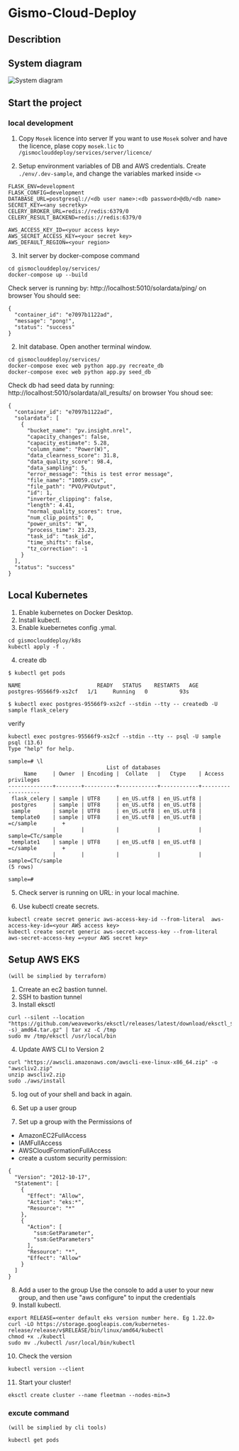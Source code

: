 # Gismo-Cloud-Deploy
## Describtion
## System diagram
![System diagram](./Solar-data-tools-AWS.png)

## Start the project

### local development

1. Copy `Mosek` licence into server
If you want to use `Mosek` solver and have the licence, plase copy `mosek.lic` to `/gismoclouddeploy/services/server/licence/`

2. Setup environment variables of DB and AWS credentials. Create `./env/.dev-sample`, and change the variables marked inside `<>`

~~~
FLASK_ENV=development
FLASK_CONFIG=development
DATABASE_URL=postgresql://<db user name>:<db password>@db/<db name>
SECRET_KEY=<any secretky>
CELERY_BROKER_URL=redis://redis:6379/0
CELERY_RESULT_BACKEND=redis://redis:6379/0

AWS_ACCESS_KEY_ID=<your access key>
AWS_SECRET_ACCESS_KEY=<your secret key>
AWS_DEFAULT_REGION=<your region>
~~~

3. Init server by docker-compose command

~~~
cd gismoclouddeploy/services/
docker-compose up --build
~~~

Check server is running by: http://localhost:5010/solardata/ping/ on browser
You should see:

~~~
{
  "container_id": "e7097b1122ad", 
  "message": "pong!", 
  "status": "success"
}
~~~

2. Init database. Open another terminal window.

~~~
cd gismoclouddeploy/services/
docker-compose exec web python app.py recreate_db
docker-compose exec web python app.py seed_db
~~~

Check db had seed data by running: http://localhost:5010/solardata/all_results/ on browser
You shoud see:

~~~
{
  "container_id": "e7097b1122ad", 
  "solardata": [
    {
      "bucket_name": "pv.insight.nrel", 
      "capacity_changes": false, 
      "capacity_estimate": 5.28, 
      "column_name": "Power(W)", 
      "data_clearness_score": 31.8, 
      "data_quality_score": 98.4, 
      "data_sampling": 5, 
      "error_message": "this is test error message", 
      "file_name": "10059.csv", 
      "file_path": "PVO/PVOutput", 
      "id": 1, 
      "inverter_clipping": false, 
      "length": 4.41, 
      "normal_quality_scores": true, 
      "num_clip_points": 0, 
      "power_units": "W", 
      "process_time": 23.23, 
      "task_id": "task_id", 
      "time_shifts": false, 
      "tz_correction": -1
    }
  ], 
  "status": "success"
}
~~~


## Local Kubernetes

1. Enable kubernetes on Docker Desktop.
2. Install kubectl.
3. Enable kuebernetes config .ymal.

~~~
cd gismoclouddeploy/k8s
kubectl apply -f .
~~~

4. create db 
~~~
$ kubectl get pods

NAME                        READY   STATUS    RESTARTS   AGE
postgres-95566f9-xs2cf   1/1     Running   0          93s

$ kubectl exec postgres-95566f9-xs2cf --stdin --tty -- createdb -U sample flask_celery
~~~
verify 
~~~
kubectl exec postgres-95566f9-xs2cf --stdin --tty -- psql -U sample
psql (13.6)
Type "help" for help.

sample=# \l
                               List of databases
     Name     | Owner  | Encoding |  Collate   |   Ctype    | Access privileges 
--------------+--------+----------+------------+------------+-------------------
 flask_celery | sample | UTF8     | en_US.utf8 | en_US.utf8 | 
 postgres     | sample | UTF8     | en_US.utf8 | en_US.utf8 | 
 sample       | sample | UTF8     | en_US.utf8 | en_US.utf8 | 
 template0    | sample | UTF8     | en_US.utf8 | en_US.utf8 | =c/sample        +
              |        |          |            |            | sample=CTc/sample
 template1    | sample | UTF8     | en_US.utf8 | en_US.utf8 | =c/sample        +
              |        |          |            |            | sample=CTc/sample
(5 rows)

sample=# 
~~~
5. Check server is running on URL: in your local machine.

6. Use kubectl create secrets. 

~~~
kubectl create secret generic aws-access-key-id --from-literal  aws-access-key-id=<your AWS access key>
kubectl create secret generic aws-secret-access-key --from-literal aws-secret-access-key =<your AWS secret key>

~~~
## Setup AWS EKS 
`(will be simplied by terraform)`
1. Crreate an ec2 bastion tunnel. 
2. SSH to bastion tunnel
3. Install eksctl
~~~
curl --silent --location "https://github.com/weaveworks/eksctl/releases/latest/download/eksctl_$(uname -s)_amd64.tar.gz" | tar xz -C /tmp
sudo mv /tmp/eksctl /usr/local/bin
~~~
4. Update AWS CLI to Version 2
~~~
curl "https://awscli.amazonaws.com/awscli-exe-linux-x86_64.zip" -o "awscliv2.zip"
unzip awscliv2.zip
sudo ./aws/install
~~~
5. log out of your shell and back in again.

6. Set up a user group
7. Set up a group with the Permissions of
- AmazonEC2FullAccess
- IAMFullAccess
- AWSCloudFormationFullAccess
- create a custom security permission:
~~~
{
  "Version": "2012-10-17",
  "Statement": [
    {
      "Effect": "Allow",
      "Action": "eks:*",
      "Resource": "*"
    },
    {
      "Action": [
        "ssm:GetParameter",
        "ssm:GetParameters"
      ],
      "Resource": "*",
      "Effect": "Allow"
    }
  ]
}
~~~
8.  Add a user to the group
Use the console to add a user to your new group, and then use "aws configure" to input the credentials
9. Install kubectl.
~~~
export RELEASE=<enter default eks version number here. Eg 1.22.0>
curl -LO https://storage.googleapis.com/kubernetes-release/release/v$RELEASE/bin/linux/amd64/kubectl
chmod +x ./kubectl
sudo mv ./kubectl /usr/local/bin/kubectl
~~~
10.  Check the version 
~~~
kubectl version --client
~~~
11.  Start your cluster!
~~~
eksctl create cluster --name fleetman --nodes-min=3
~~~

### excute command
`(will be simplied by cli tools)`
~~~
kubectl get pods


~~~